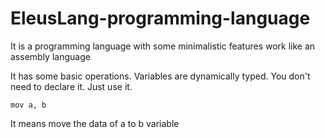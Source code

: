 # EleusLang-programming-language
It is a programming language with some minimalistic features work like an assembly language

It has some basic operations.
Variables are dynamically typed. You don't need to declare it. Just use it.

```
mov a, b
```
It means move the data of a to b variable

